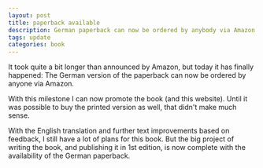 ```yaml
---
layout: post
title: paperback available
description: German paperback can now be ordered by anybody via Amazon
tags: update
categories: book
---
```


It took quite a bit longer than announced by Amazon, but today it has finally happened: The German version of the paperback can now be ordered by anyone via Amazon.

With this milestone I can now promote the book (and this website). Until it was possible to buy the printed version as well, that didn't make much sense.

With the English translation and further text improvements based on feedback, I still have a lot of plans for this book. But the big project of writing the book, and publishing it in 1st edition, is now complete with the availability of the German paperback.
